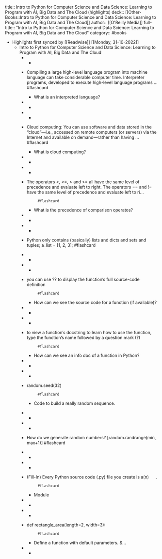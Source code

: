 title:: Intro to Python for Computer Science and Data Science: Learning to Program with AI, Big Data and The Cloud (highlights)
deck:: [[Other-Books::Intro to Python for Computer Science and Data Science: Learning to Program with AI, Big Data and The Cloud]]
author:: [[O'Reilly Media]]
full-title:: "Intro to Python for Computer Science and Data Science: Learning to Program with AI, Big Data and The Cloud"
category:: #books

- Highlights first synced by [[Readwise]] [[Monday, 31-10-2022]]
	- Intro to Python for Computer Science and Data Science: Learning to Program with AI, Big Data and The Cloud
		- -
		- Compiling a large high-level language program into machine language can take considerable computer time. Interpreter programs, developed to execute high-level language programs ... #flashcard
			- What is an interpreted language?
		- -
		- -
		- Cloud computing: You can use software and data stored in the “cloud”—i.e., accessed on remote computers (or servers) via the Internet and available on demand—rather than having ... #flashcard
			- What is cloud computing?
		- -
		- -
		- The operators <, <=, > and >= all have the same level of precedence and evaluate left to right. The operators == and != have the same level of precedence and evaluate left to ri...
		        
		           #flashcard
			- What is the precedence of comparison operatos?
		- -
		- -
		- Python only contains (basically) lists and dicts and sets and tuples; a_list = [1, 2, 3]; #flashcard
		- -
		- -
		- you can use ?? to display the function’s full source-code definition
		        
		           #flashcard
			- How can we see the source code for a function (if available)?
		- -
		- -
		- to view a function’s docstring to learn how to use the function, type the function’s name followed by a question mark (?)
		        
		           #flashcard
			- How can we see an info doc of a function in Python?
		- -
		- -
		- random.seed(32)
		        
		           #flashcard
			- Code to build a really random sequence. 
			  >
		- -
		- -
		- How do we generate random numbers? 
		  [random.randrange(min, max+1)] #flashcard
		- -
		- -
		- (Fill-In) Every Python source code (.py) file you create is a(n)      .
		        
		           #flashcard
			- Module
		- -
		- -
		- def rectangle_area(length=2, width=3):
		        
		           #flashcard
			- Define a function with default parameters. 
			  $...
		- -